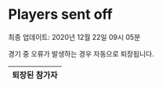 # Players sent off
최종 업데이트: 2020년 12월 22일 09시 05분


경기 중 오류가 발생하는 경우 자동으로 퇴장됩니다.


| 퇴장된 참가자 |
|:---:|